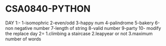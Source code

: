 # CSA0840-PYTHON
DAY 1:- 1-isomophric 
2-even/odd 
3-happy num 
4-palindrome
5-bakery
6-non negative number
7-length of string
8-valid number
9-party
10- modify the replace
day 2=
1.climbing a staircase
2.leapyear or not 
3.maximum number of words
